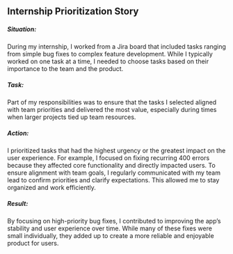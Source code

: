 
## **Internship Prioritization Story**

##### **Situation:**  
During my internship, I worked from a Jira board that included tasks ranging from simple bug fixes to complex feature development. While I typically worked on one task at a time, I needed to choose tasks based on their importance to the team and the product.
##### **Task:**  
Part of my responsibilities was to ensure that the tasks I selected aligned with team priorities and delivered the most value, especially during times when larger projects tied up team resources.
##### **Action:**  
I prioritized tasks that had the highest urgency or the greatest impact on the user experience. For example, I focused on fixing recurring 400 errors because they affected core functionality and directly impacted users. To ensure alignment with team goals, I regularly communicated with my team lead to confirm priorities and clarify expectations. This allowed me to stay organized and work efficiently.
##### **Result:**  
By focusing on high-priority bug fixes, I contributed to improving the app’s stability and user experience over time. While many of these fixes were small individually, they added up to create a more reliable and enjoyable product for users.